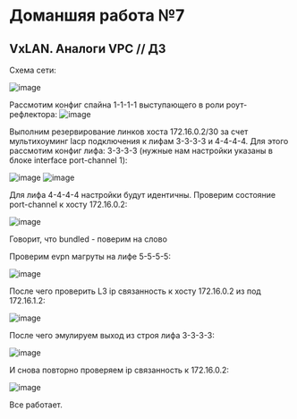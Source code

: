 # Доманшяя работа №7
## VxLAN. Аналоги VPC // ДЗ 

Схема сети:

![image](https://github.com/user-attachments/assets/d821ad62-dac3-4aac-acec-3710660b1e94)

Рассмотим конфиг спайна 1-1-1-1 выступающего в роли роут-рефлектора:
![image](https://github.com/user-attachments/assets/cb7ad9e5-4b0d-4311-8868-8818ab1c0970)

Выполним резервирование линков хоста 172.16.0.2/30 за счет мультихоуминг lacp подключения к лифам 3-3-3-3 и 4-4-4-4. 
Для этого рассмотим конфиг лифа: 3-3-3-3 (нужные нам настройки указаны в блоке interface port-channel 1):

![image](https://github.com/user-attachments/assets/d16c5a7b-ba92-41fa-9dfa-852539d85734)
![image](https://github.com/user-attachments/assets/0861743b-5948-4977-9384-109b1731ba1e)

Для лифа 4-4-4-4 настройки будут идентичны. 
Проверим состояние port-channel к хосту 172.16.0.2:

![image](https://github.com/user-attachments/assets/b6194d9e-2c3e-47ee-be8e-4eb596b5e583)

Говорит, что bundled - поверим на слово

Проверим evpn магруты на лифе 5-5-5-5:

![image](https://github.com/user-attachments/assets/3157dcdb-c684-417f-9826-019febf31653)


После чего проверить L3 ip связанность к хосту 172.16.0.2 из под 172.16.1.2:

![image](https://github.com/user-attachments/assets/8c81ce63-abc8-460a-b5f3-31d0a1fe4e54)

После чего эмулируем выход из строя лифа 3-3-3-3:

![image](https://github.com/user-attachments/assets/2a6a9978-b9ad-4da1-b49a-0cf2ce16c925)

И снова повторно проверяем ip связанность к 172.16.0.2:

![image](https://github.com/user-attachments/assets/bbb4dc4f-250a-463e-9faf-b7de364d3036)

Все работает.
